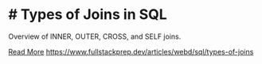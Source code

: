 # # Types of Joins in SQL

Overview of INNER, OUTER, CROSS, and SELF joins.

[Read More](https://www.fullstackprep.dev/articles/webd/sql/types-of-joins) https://www.fullstackprep.dev/articles/webd/sql/types-of-joins